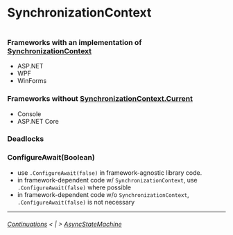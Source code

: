 # SynchronizationContext

```cs --project .\Snippets\Snippets.csproj --source-file .\Snippets\TapDemo.cs --region SynchronizationContext
```

### Frameworks with an implementation of [SynchronizationContext](https://docs.microsoft.com/en-us/dotnet/api/system.threading.synchronizationcontext)
* ASP.NET
* WPF
* WinForms

### Frameworks without [SynchronizationContext.Current](https://docs.microsoft.com/en-us/dotnet/api/system.threading.synchronizationcontext.current)
* Console
* ASP.NET Core

### Deadlocks

### ConfigureAwait(Boolean)
* use `.ConfigureAwait(false)` in framework-agnostic library code.
* in framework-dependent code w/ `SynchronizationContext`, use `.ConfigureAwait(false)` where possible
* in framework-dependent code w/o `SynchronizationContext`, `.ConfigureAwait(false)` is not necessary

---
###### [Continuations](./Continuations.md) < | > [AsyncStateMachine](./AsyncStateMachine.md)
